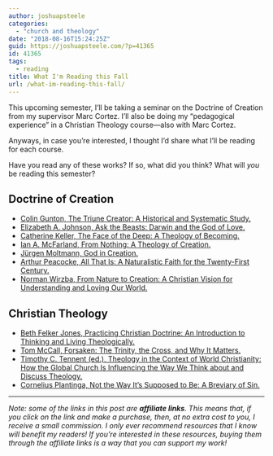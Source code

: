 ```yaml
---
author: joshuapsteele
categories:
  - "church and theology"
date: "2018-08-16T15:24:25Z"
guid: https://joshuapsteele.com/?p=41365
id: 41365
tags:
  - reading
title: What I'm Reading this Fall
url: /what-im-reading-this-fall/
---
```


This upcoming semester, I’ll be taking a seminar on the Doctrine of Creation from my supervisor Marc Cortez. I’ll also be doing my “pedagogical experience” in a Christian Theology course—also with Marc Cortez.

Anyways, in case you’re interested, I thought I’d share what I’ll be reading for each course.

Have you read any of these works? If so, what did you think? What will *you* be reading this semester?

## Doctrine of Creation

- [Colin Gunton, The Triune Creator: A Historical and Systematic Study.](https://amzn.to/2OHhIGt)
- [Elizabeth A. Johnson, Ask the Beasts: Darwin and the God of Love.](https://amzn.to/2OJjtmv)
- [Catherine Keller, The Face of the Deep: A Theology of Becoming.](https://amzn.to/2OGR0gX)
- [Ian A. McFarland, From Nothing: A Theology of Creation.](https://amzn.to/2nFuuK2)
- [Jürgen Moltmann, God in Creation.](https://amzn.to/2Miwlmx)
- [Arthur Peacocke, All That Is: A Naturalistic Faith for the Twenty-First Century.](https://amzn.to/2ODx52y)
- [Norman Wirzba, From Nature to Creation: A Christian Vision for Understanding and Loving Our World.](https://amzn.to/2nLA2T9)

## Christian Theology

- [Beth Felker Jones, Practicing Christian Doctrine: An Introduction to Thinking and Living Theologically.](https://amzn.to/2MAHK0v)
- [Tom McCall, Forsaken: The Trinity, the Cross, and Why It Matters.](https://amzn.to/2MoSrUI)
- [Timothy C. Tennent (ed.), Theology in the Context of World Christianity: How the Global Church Is Influencing the Way We Think about and Discuss Theology.](https://amzn.to/2L1hGXJ)
- [Cornelius Plantinga, Not the Way It’s Supposed to Be: A Breviary of Sin.](https://amzn.to/2nLh6Ef)

---

*Note: some of the links in this post are **affiliate links**. This means that, if you click on the link and make a purchase, then, at no extra cost to you, I receive a small commission. I only ever recommend resources that I know will benefit my readers! If you’re interested in these resources, buying them through the affiliate links is a way that you can support my work!*